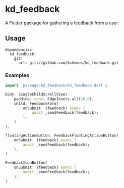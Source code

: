 # kd_feedback

A Flutter package for gathering a feedback from a user.

## Usage

```
dependencies:
  kd_feedback:
    git:
      url: git://github.com/kokemus/kd_feedback.git

```

### Examples

``` dart
import 'package:kd_feedback/kd_feedback.dart';

body: SingleChildScrollView(
    padding: const EdgeInsets.all(16.0),
    child: FeedbackForm(
        onSubmit: (feedback) async {
            await _sendFeedback(feedback);
        },
    )
),

floatingActionButton: FeedbackFloatingActionButton(
    onSubmit: (feedback) async {
        await _sendFeedback(feedback);
    },
)

FeedbackIconButton(
    onSubmit: (feedback) async {
        await _sendFeedback(feedback);
    },
)


```
